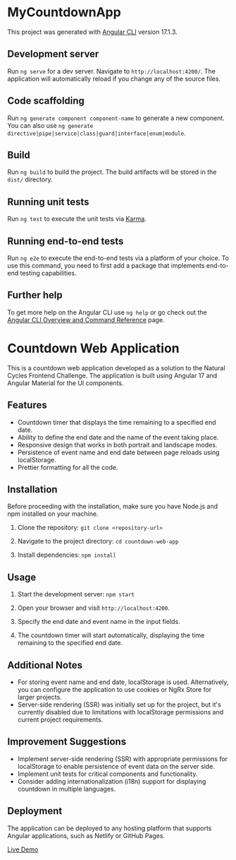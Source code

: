 # MyCountdownApp

This project was generated with [Angular CLI](https://github.com/angular/angular-cli) version 17.1.3.

## Development server

Run `ng serve` for a dev server. Navigate to `http://localhost:4200/`. The application will automatically reload if you change any of the source files.

## Code scaffolding

Run `ng generate component component-name` to generate a new component. You can also use `ng generate directive|pipe|service|class|guard|interface|enum|module`.

## Build

Run `ng build` to build the project. The build artifacts will be stored in the `dist/` directory.

## Running unit tests

Run `ng test` to execute the unit tests via [Karma](https://karma-runner.github.io).

## Running end-to-end tests

Run `ng e2e` to execute the end-to-end tests via a platform of your choice. To use this command, you need to first add a package that implements end-to-end testing capabilities.

## Further help

To get more help on the Angular CLI use `ng help` or go check out the [Angular CLI Overview and Command Reference](https://angular.io/cli) page.


# Countdown Web Application

This is a countdown web application developed as a solution to the Natural Cycles Frontend Challenge. The application is built using Angular 17 and Angular Material for the UI components.

## Features

- Countdown timer that displays the time remaining to a specified end date.
- Ability to define the end date and the name of the event taking place.
- Responsive design that works in both portrait and landscape modes.
- Persistence of event name and end date between page reloads using localStorage.
- Prettier formatting for all the code.

## Installation

Before proceeding with the installation, make sure you have Node.js and npm installed on your machine.

1. Clone the repository: `git clone <repository-url>`

2. Navigate to the project directory: `cd countdown-web-app`

3. Install dependencies: `npm install`


## Usage

1. Start the development server: `npm start`

2. Open your browser and visit `http://localhost:4200`.

3. Specify the end date and event name in the input fields.

4. The countdown timer will start automatically, displaying the time remaining to the specified end date.

## Additional Notes

- For storing event name and end date, localStorage is used. Alternatively, you can configure the application to use cookies or NgRx Store for larger projects.
- Server-side rendering (SSR) was initially set up for the project, but it's currently disabled due to limitations with localStorage permissions and current project requirements.

## Improvement Suggestions

- Implement server-side rendering (SSR) with appropriate permissions for localStorage to enable persistence of event data on the server side.
- Implement unit tests for critical components and functionality.
- Consider adding internationalization (i18n) support for displaying countdown in multiple languages.

## Deployment

The application can be deployed to any hosting platform that supports Angular applications, such as Netlify or GitHub Pages.

[Live Demo](<https://events-countdown.netlify.app/>)








